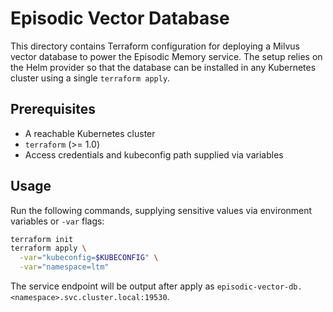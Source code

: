 # Episodic Vector Database

This directory contains Terraform configuration for deploying a Milvus vector database to power the Episodic Memory service. The setup relies on the Helm provider so that the database can be installed in any Kubernetes cluster using a single `terraform apply`.

## Prerequisites
- A reachable Kubernetes cluster
- `terraform` (>= 1.0)
- Access credentials and kubeconfig path supplied via variables

## Usage
Run the following commands, supplying sensitive values via environment variables or `-var` flags:

```bash
terraform init
terraform apply \
  -var="kubeconfig=$KUBECONFIG" \
  -var="namespace=ltm"
```
The service endpoint will be output after apply as `episodic-vector-db.<namespace>.svc.cluster.local:19530`.
